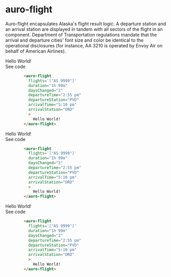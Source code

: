 # auro-flight

Auro-flight encapsulates Alaska's flight result logic.
A departure station and an arrival station are displayed in tandem with all sectors of the flight in an <auro-flightline> component.
Department of Transportation regulations mandate that the arrival and departure cities' font size and color be identical to the 
operational disclosures (for instance, AA 3210 is operated by Envoy Air on behalf of American Airlines).



<div class="exampleWrapper">
          <auro-flight 
            flights='["AS 9999"]' 
            duration="1h 99m" 
            daysChanged="2"
            departureTime="2:55 pm"
            departureStation="PVD"
            arrivalTime="5:10 pm"
            arrivalStation="ORD"
            >
              Hello World!
          </auro-flight>
    </div>

<auro-accordion lowProfile justifyRight>
  <span slot="trigger">See code</span>

  ```html
          <auro-flight 
            flights='["AS 9999"]' 
            duration="1h 99m" 
            daysChanged="2"
            departureTime="2:55 pm"
            departureStation="PVD"
            arrivalTime="5:10 pm"
            arrivalStation="ORD"
            >
              Hello World!
          </auro-flight>
  ```

</auro-accordion>

<div class="exampleWrapper">
          <auro-flight 
            flights='["AS 9999"]' 
            duration="1h 99m" 
            daysChanged="1"
            departureTime="2:55 pm"
            departureStation="PVD"
            arrivalTime="5:10 pm"
            arrivalStation="ORD"
            >
              Hello World!
          </auro-flight>
    </div>

<auro-accordion lowProfile justifyRight>
  <span slot="trigger">See code</span>

  ```html
          <auro-flight 
            flights='["AS 9999"]' 
            duration="1h 99m" 
            daysChanged="2"
            departureTime="2:55 pm"
            departureStation="PVD"
            arrivalTime="5:10 pm"
            arrivalStation="ORD"
            >
              Hello World!
          </auro-flight>
  ```

</auro-accordion>

<div class="exampleWrapper">
          <auro-flight 
            flights='["AS 9999", "EK9876"]' 
            duration="1h 99m" 
            daysChanged="0"
            departureTime="2:55 pm"
            departureStation="DXB"
            arrivalTime="5:10 pm"
            arrivalStation="SEA"
            >
              Hello World!
          </auro-flight>
    </div>

<auro-accordion lowProfile justifyRight>
  <span slot="trigger">See code</span>

  ```html
          <auro-flight 
            flights='["AS 9999"]' 
            duration="1h 99m" 
            daysChanged="2"
            departureTime="2:55 pm"
            departureStation="PVD"
            arrivalTime="5:10 pm"
            arrivalStation="ORD"
            >
              Hello World!
          </auro-flight>
  ```

</auro-accordion>
